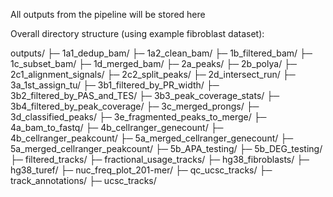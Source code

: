 All outputs from the pipeline will be stored here

Overall directory structure (using example fibroblast dataset):

outputs/
├─ 1a1_dedup_bam/
├─ 1a2_clean_bam/
├─ 1b_filtered_bam/
├─ 1c_subset_bam/
├─ 1d_merged_bam/
├─ 2a_peaks/
├─ 2b_polya/
├─ 2c1_alignment_signals/
├─ 2c2_split_peaks/
├─ 2d_intersect_run/
├─ 3a_1st_assign_tu/
├─ 3b1_filtered_by_PR_width/
├─ 3b2_filtered_by_PAS_and_TES/
├─ 3b3_peak_coverage_stats/
├─ 3b4_filtered_by_peak_coverage/
├─ 3c_merged_prongs/
├─ 3d_classified_peaks/
├─ 3e_fragmented_peaks_to_merge/
├─ 4a_bam_to_fastq/
├─ 4b_cellranger_genecount/
├─ 4b_cellranger_peakcount/
├─ 5a_merged_cellranger_genecount/
├─ 5a_merged_cellranger_peakcount/
├─ 5b_APA_testing/
├─ 5b_DEG_testing/
├─ filtered_tracks/
├─ fractional_usage_tracks/
├─ hg38_fibroblasts/
├─ hg38_turef/
├─ nuc_freq_plot_201-mer/
├─ qc_ucsc_tracks/
├─ track_annotations/
├─ ucsc_tracks/

